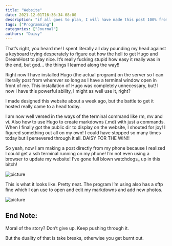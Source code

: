 ```yaml
---
title: "Website"
date: 2021-12-01T16:36:34-08:00
description: "if all goes to plan, I will have made this post 100% from my phone"
tags: ["Programming"]
categories: ["Journal"]
authors: "Daisy"
---
```


That’s right, you heard me! I spent literally all day pounding my head against a keyboard trying desperately to figure out how the hell to get Hugo and DreamHost to play nice. It’s really fucking stupid how easy it really was in the end, but god... the things I learned along the way!!

Right now I have installed Hugo (the actual program) on the server so I can literally post from wherever so long as I have a terminal window open in front of me. This installation of Hugo was completely unnecessary, but! I now I have this powerful ability, I might as well use it, right? 

I made designed this website about a week ago, but the battle to get it hosted really came to a head today.

I am now well versed in the ways of the terminal command like rm, mv and vi. Also how to use Hugo to create markdowns (.md) with just a commands. When I finally got the public dir to display on the website, I shouted for joy! I figured something out all on my own! I could have stopped so many times today but I persevered through it all. DAISY FOR THE WIN!!

So yeah, now I am making a post directly from my phone because I realized I could get a ssh terminal running on my phone! I’m not even using a browser to update my website! I’ve gone full blown watchdogs_ up in this bitch!

![picture](/terminalOnPhone.jpg)

This is what it looks like. Pretty neat. The program I’m using also has a sftp fine which I can use to open and edit my markdowns and add new photos.

![picture](/sftpScreenshot.jpg)

## End Note:

Moral of the story? Don’t give up. Keep pushing through it.

But the duality of that is take breaks, otherwise you get burnt out.